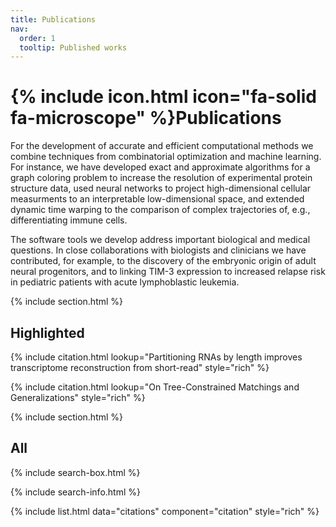 ```yaml
---
title: Publications
nav:
  order: 1
  tooltip: Published works
---
```


# {% include icon.html icon="fa-solid fa-microscope" %}Publications

For the development of accurate and efficient computational methods we combine techniques from combinatorial optimization and machine learning. For instance, we have developed exact and approximate algorithms for a graph coloring problem to increase the resolution of experimental protein structure data, used neural networks to project high-dimensional cellular measurments to an interpretable low-dimensional space, and extended dynamic time warping to the comparison of complex trajectories of, e.g., differentiating immune cells.

The software tools we develop address important biological and medical questions. In close collaborations with biologists and clinicians we have contributed, for example, to the discovery of the embryonic origin of adult neural progenitors, and to linking TIM-3 expression to increased relapse risk in pediatric patients with acute lymphoblastic leukemia.

{% include section.html %}

## Highlighted

{% include citation.html lookup="Partitioning RNAs by length improves transcriptome reconstruction from short-read" style="rich" %}

{% include citation.html lookup="On Tree-Constrained Matchings and Generalizations" style="rich" %}

{% include section.html %}

## All

{% include search-box.html %}

{% include search-info.html %}

{% include list.html data="citations" component="citation" style="rich" %}
